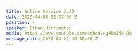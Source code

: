 ```yaml
---
title: Online Service 3.22
date: 2020-04-08 02:37:00 Z
position: 4
speaker: Ethan Harrington
media: https://www.youtube.com/embed/xg4BoIM6-8k
message_date: 2020-03-22 10:00:00 Z
---
```


